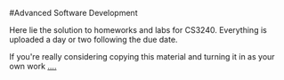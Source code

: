 #Advanced Software Development

Here lie the solution to homeworks and labs for CS3240. Everything is uploaded a day or two following the due date.

If you're really considering copying this material and turning it in as your own work [....](http://www.sprc.org/)
